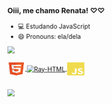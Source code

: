 ### Oiii, me chamo Renata! ♡♡


- 💻 Estudando JavaScript
- 😄 Pronouns: ela/dela


 <a href="https://github.com/Ray-Costa">
  <img height="180em"  src="https://github-readme-stats.vercel.app/api?username=Ray-Costa&show_icons=true&theme=dracula&include_all_commits=true&count_private=true"/>
 
</div>

<div style="display: inline_block"><br>
  <img align="center" alt="Ray-HTML" height="30" width="40" src="https://raw.githubusercontent.com/devicons/devicon/master/icons/html5/html5-original.svg">
  <img align="center" alt="Ray-HTML" height="30" width="40" src="https://img.shields.io/badge/CSS3-1572B6?style=for-the-badge&logo=css3&logoColor=white">
   <img align="center" alt="Rafa-Js" height="30" width="40" src="https://raw.githubusercontent.com/devicons/devicon/master/icons/javascript/javascript-plain.svg">
  </div> <br>
  
  <div> 
  
  <a href="https://www.linkedin.com/in/https:/renataracosta/" target="_blank"><img src="https://img.shields.io/badge/-LinkedIn-%230077B5?style=for-the-badge&logo=linkedin&logoColor=white" target="_blank"></a> 
 
 
</div>
 
  

